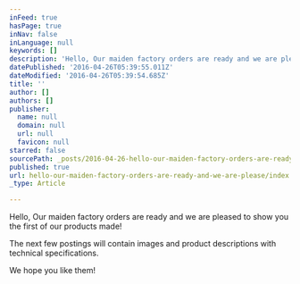 ```yaml
---
inFeed: true
hasPage: true
inNav: false
inLanguage: null
keywords: []
description: 'Hello, Our maiden factory orders are ready and we are pleased to show you the first of our products made!'
datePublished: '2016-04-26T05:39:55.011Z'
dateModified: '2016-04-26T05:39:54.685Z'
title: ''
author: []
authors: []
publisher:
  name: null
  domain: null
  url: null
  favicon: null
starred: false
sourcePath: _posts/2016-04-26-hello-our-maiden-factory-orders-are-ready-and-we-are-please.md
published: true
url: hello-our-maiden-factory-orders-are-ready-and-we-are-please/index.html
_type: Article

---
```

Hello, Our maiden factory orders are ready and we are pleased to show you the first of our products made!

The next few postings will contain images and product descriptions with technical specifications.

We hope you like them!